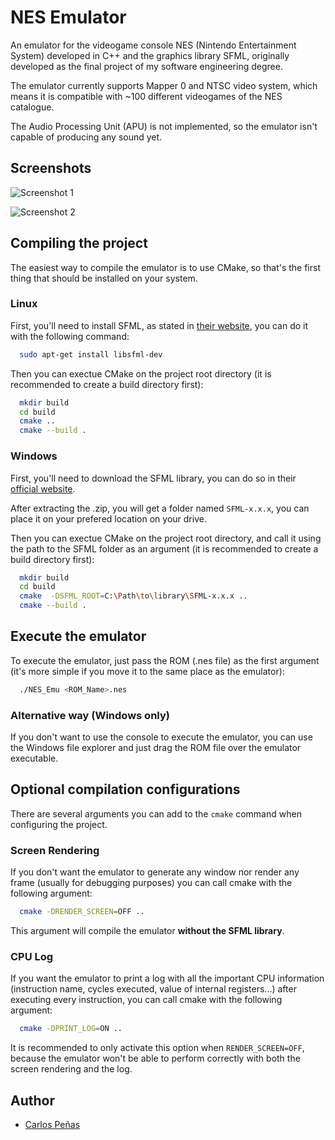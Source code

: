# NES Emulator
An emulator for the videogame console NES (Nintendo Entertainment System) developed in C++ and the graphics library SFML, originally developed as the final project of my software engineering degree.

The emulator currently supports Mapper 0 and NTSC video system, which means it is compatible with ~100 different videogames of the NES catalogue.

The Audio Processing Unit (APU) is not implemented, so the emulator isn't capable of producing any sound yet.

## Screenshots

![Screenshot 1](https://i.imgur.com/qJKEINp.png)

![Screenshot 2](https://imgur.com/HYYGtbK.png)

## Compiling the project
The easiest way to compile the emulator is to use CMake, so that's the first thing that should be installed on your system.

### Linux
First, you'll need to install SFML, as stated in [their website](https://www.sfml-dev.org/index.php), you can do it with the following command:
```bash
  sudo apt-get install libsfml-dev
```

Then you can exectue CMake on the project root directory (it is recommended to create a build directory first):
```bash
  mkdir build
  cd build
  cmake ..
  cmake --build .
```

### Windows
First, you'll need to download the SFML library, you can do so in their [official website](https://www.sfml-dev.org/index.php).

After extracting the .zip, you will get a folder named `SFML-x.x.x`, you can place it on your prefered location on your drive.

Then you can exectue CMake on the project root directory, and call it using the path to the SFML folder as an argument (it is recommended to create a build directory first):
```bash
  mkdir build
  cd build
  cmake  -DSFML_ROOT=C:\Path\to\library\SFML-x.x.x ..
  cmake --build .
```
## Execute the emulator
To execute the emulator, just pass  the ROM (.nes file) as the first argument (it's more simple if you move it to the same place as the emulator):
```bash
  ./NES_Emu <ROM_Name>.nes
```
### Alternative way (Windows only)
If you don't want to use the console to execute the emulator, you can use the Windows file explorer and just drag the ROM file over the emulator executable.

## Optional compilation configurations
There are several arguments you can add to the  `cmake` command when configuring the project.

### Screen Rendering
If you don't want the emulator to generate any window nor render any frame (usually for debugging purposes) you can call cmake with the following argument:
```bash
  cmake -DRENDER_SCREEN=OFF ..
``` 
This argument will compile the emulator **without the SFML library**.

### CPU Log
If you want the emulator to print a log with all the important CPU information (instruction name, cycles executed, value of internal registers...) after executing every instruction, you can call cmake with the following argument:
```bash
  cmake -DPRINT_LOG=ON ..
``` 
It is recommended to only activate this option when `RENDER_SCREEN=OFF`, because the emulator won't be able to perform correctly with both the screen rendering and the log.

## Author
- [Carlos Peñas](https://github.com/carlos-penas)

